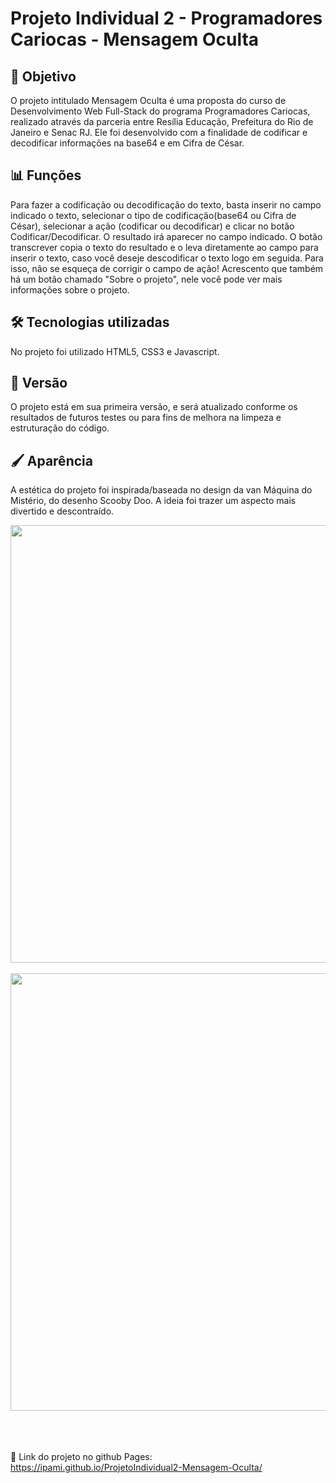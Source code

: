 <h1>Projeto Individual 2 - Programadores Cariocas - Mensagem Oculta</h1>

<h2>🎯 Objetivo </h2>

O projeto intitulado Mensagem Oculta é uma proposta do curso de Desenvolvimento Web Full-Stack do programa Programadores Cariocas, realizado através da parceria entre Resília Educação, Prefeitura do Rio de Janeiro e Senac RJ. Ele foi desenvolvido com a finalidade de codificar e decodificar informações na base64 e em Cifra de César.


<h2>📊 Funções </h2>

Para fazer a codificação ou decodificação do texto, basta inserir no campo indicado o texto, selecionar o tipo de codificação(base64 ou Cifra de César), selecionar a ação (codificar ou decodificar) e clicar no botão Codificar/Decodificar. O resultado irá aparecer no campo indicado.
O botão transcrever copia o texto do resultado e o leva diretamente ao campo para inserir o texto, caso você deseje descodificar o texto logo em seguida. Para isso, não se esqueça de corrigir o campo de ação!
Acrescento que também há um botão chamado "Sobre o projeto", nele você pode ver mais informações sobre o projeto.



<h2>🛠️ Tecnologias utilizadas</h2>

No projeto foi utilizado HTML5, CSS3 e Javascript.


<h2>📄 Versão </h2>

O projeto está em sua primeira versão, e será atualizado conforme os resultados de futuros testes ou para fins de melhora na limpeza e estruturação do código.


<h2>🖌️ Aparência </h2>

A estética do projeto foi inspirada/baseada no design da van Máquina do Mistério, do desenho Scooby Doo. A ideia foi trazer um aspecto mais divertido e descontraído. 

<div align="center">
<img src="https://cdn.discordapp.com/attachments/283392827721908225/1029951048850346005/527c169edd6bd5155a9ca32d09e3ac61987cede1_hq.gif" width = 700px align="center">
<br>
<br>
<img src="https://cdn.discordapp.com/attachments/283392827721908225/1029949648221245500/screencapture-127-0-0-1-5500-index-html-2022-10-12-23_51_56.png" width=700px align="center">
</div>
<br>
<br>
<br>

📌 Link do projeto no github Pages: https://ipami.github.io/ProjetoIndividual2-Mensagem-Oculta/

